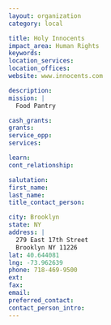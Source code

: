 ```yaml
---
layout: organization
category: local

title: Holy Innocents
impact_area: Human Rights
keywords: 
location_services: 
location_offices: 
website: www.innocents.com

description: 
mission: |
  Food Pantry

cash_grants: 
grants: 
service_opp: 
services: 

learn: 
cont_relationship: 

salutation: 
first_name: 
last_name: 
title_contact_person: 

city: Brooklyn
state: NY
address: |
  279 East 17th Street    
  Brooklyn NY 11226
lat: 40.644081
lng: -73.962639
phone: 718-469-9500
ext: 
fax: 
email: 
preferred_contact: 
contact_person_intro: 
---
```

